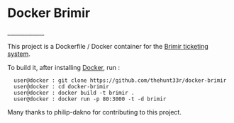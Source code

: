 <h1>Docker Brimir</h1>
_____________

This project is a Dockerfile / Docker container for the [Brimir ticketing system](https://github.com/ivaldi/brimir).

To build it, after installing [Docker](https://www.docker.com/), run :
```
  user@docker : git clone https://github.com/thehunt33r/docker-brimir
  user@docker : cd docker-brimir
  user@docker : docker build -t brimir .
  user@docker : docker run -p 80:3000 -t -d brimir
```

Many thanks to philip-dakno for contributing to this project. 

